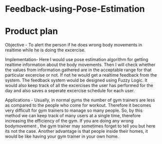 # Feedback-using-Pose-Estimation
# Product plan
Objective - To alert the person if he does wrong body movements in realtime while he is doing the excercise.

Implementation- Here I would use pose estimation algorithm for getting realtime information about the body movements. Then I will check whether the values from information gathered are in the acceptable range for that particular excercise or not. If not he would get a realtime feedback from the system. The feedback system would be designed using Fuzzy Logic. It would also keep track of all the excercises the user has performed for the day and also saves a seperate excercise schedule for each user.

Applications - Usually, in normal gyms the number of gym trainers are less as compared to the people who come for workout. Therefore it becomes very difficult for gym trainers to manage so many people. So, by this method we can keep track of many users at a single time, therefore increasing the efficiency of the gym. If you are doing any wrong bodymovement , the gym trainer may sometimes forget to tell you but here its not the case. Another advantage is that people inside their homes, it would be like having your gym trainer in your own home.
